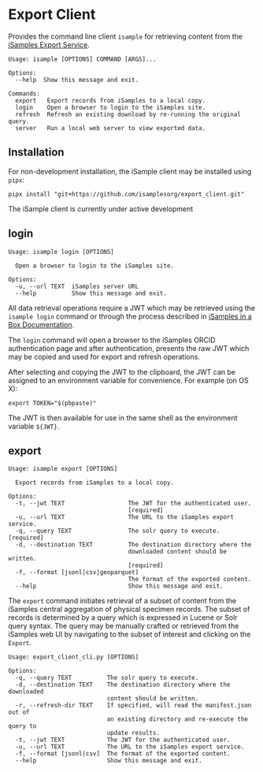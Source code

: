 # Export Client
Provides the command line client `isample` for retrieving content from the [iSamples Export Service](https://github.com/isamplesorg/isamples_inabox/blob/develop/docs/export_service.md).

```
Usage: isample [OPTIONS] COMMAND [ARGS]...

Options:
  --help  Show this message and exit.

Commands:
  export   Export records from iSamples to a local copy.
  login    Open a browser to login to the iSamples site.
  refresh  Refresh an existing download by re-running the original query.
  server   Run a local web server to view exported data.
```

## Installation

For non-development installation, the iSample client may be installed using `pipx`:

```
pipx install "git+https://github.com/isamplesorg/export_client.git"
```




The iSample client is currently under active development

## login

```
Usage: isample login [OPTIONS]

  Open a browser to login to the iSamples site.

Options:
  -u, --url TEXT  iSamples server URL
  --help          Show this message and exit.
```

All data retrieval operations require a JWT which may be retrieved using
the `isample login` command or through the process described in [iSamples in a Box Documentation](https://github.com/isamplesorg/isamples_inabox/blob/develop/docs/authentication_and_identifiers.md).

The `login` command will open a browser to the iSamples ORCID authentication page and after authentication,
presents the raw JWT which may be copied and used for export and refresh operations.

After selecting and copying the JWT to the clipboard, the JWT can be assigned to an environment variable
for convenience. For example (on OS X):

```
export TOKEN="$(pbpaste)"
```

The JWT is then available for use in the same shell as the environment variable `${JWT}`.

## export

```
Usage: isample export [OPTIONS]

  Export records from iSamples to a local copy.

Options:
  -t, --jwt TEXT                  The JWT for the authenticated user.
                                  [required]
  -u, --url TEXT                  The URL to the iSamples export service.
  -q, --query TEXT                The solr query to execute.  [required]
  -d, --destination TEXT          The destination directory where the
                                  downloaded content should be written.
                                  [required]
  -f, --format [jsonl|csv|geoparquet]
                                  The format of the exported content.
  --help                          Show this message and exit.
```

The `export` command initiates retrieval of a subset of content from the iSamples central 
aggregation of physical specimen records. The subset of records is determined by a query which 
is expressed in Lucene or Solr query syntax. The query may be manually crafted or retrieved
from the iSamples web UI by navigating to the subset of interest and clicking on the `Export`.

```
Usage: export_client_cli.py [OPTIONS]

Options:
  -q, --query TEXT          The solr query to execute.
  -d, --destination TEXT    The destination directory where the downloaded
                            content should be written.
  -r, --refresh-dir TEXT    If specified, will read the manifest.json out of
                            an existing directory and re-execute the query to
                            update results.
  -t, --jwt TEXT            The JWT for the authenticated user.
  -u, --url TEXT            The URL to the iSamples export service.
  -f, --format [jsonl|csv]  The format of the exported content.
  --help                    Show this message and exit.
  ```